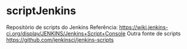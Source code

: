 # scriptJenkins

Repositório de scripts do Jenkins
Referência: https://wiki.jenkins-ci.org/display/JENKINS/Jenkins+Script+Console
Outra fonte de scripts https://github.com/jenkinsci/jenkins-scripts
